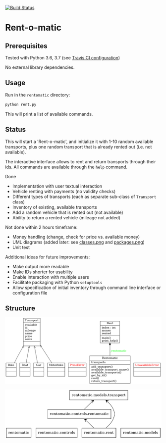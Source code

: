 [![Build Status](https://travis-ci.org/carschno/rentomatic.svg?branch=master)](https://travis-ci.org/carschno/rentomatic)

# Rent-o-matic

## Prerequisites

Tested with Python 3.6, 3.7 (see [Travis CI configuration](.travis.yml))

No external library dependencies.

## Usage

Run in the `rentomatic` directory:

```bash
python rent.py
```

This will print a list of available commands.

## Status

This will start a 'Rent-o-matic', and initialize it with 1-10 random available transports,
plus one random transport that is already rented out (i.e. not available).

The interactive interface allows to rent and return transports through their ids.
All commands are available through the `help` command.

Done
*  Implementation with user textual interaction
*  Vehicle renting with payments (no validity checks)
*  Different types of transports (each as separate sub-class of `Transport` class)
*  Inventory of existing, available transports
*  Add a random vehicle that is rented out (not available)
*  Ability to return a rented vehicle (mileage not added)

Not done within 2 hours timeframe:
*  Money handling (change, check for price vs. available money)
*  UML diagrams (added later: see [classes.png](classes.png) and [packages.png](packages.png))
*  Unit test

Additional ideas for future improvements:
*  Make output more readable
*  Make IDs shorter for usability
*  Enable interaction with multiple users
*  Facilitate packaging with Python `setuptools`
*  Allow specification of initial inventory through command line interface or configuration file

## Structure

![Classes](classes.png)

![Packages](packages.png)
